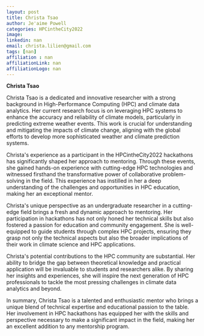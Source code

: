 ```yaml
---
layout: post
title: Christa Tsao
author: Je'aime Powell
categories: HPCintheCity2022
image: 
linkedin: nan
email: christa.lilien@gmail.com
tags: [nan]
affiliation : nan 
affiliationLink: nan
affiliationLogo: nan                      
---
```


**Christa Tsao**
 
 Christa Tsao is a dedicated and innovative researcher with a strong background in High-Performance Computing (HPC) and climate data analytics. Her current research focus is on leveraging HPC systems to enhance the accuracy and reliability of climate models, particularly in predicting extreme weather events. This work is crucial for understanding and mitigating the impacts of climate change, aligning with the global efforts to develop more sophisticated weather and climate prediction systems.
 
 Christa's experience as a participant in the HPCintheCity2022 hackathons has significantly shaped her approach to mentoring. Through these events, she gained hands-on experience with cutting-edge HPC technologies and witnessed firsthand the transformative power of collaborative problem-solving in the field. This experience has instilled in her a deep understanding of the challenges and opportunities in HPC education, making her an exceptional mentor.
 
 Christa's unique perspective as an undergraduate researcher in a cutting-edge field brings a fresh and dynamic approach to mentoring. Her participation in hackathons has not only honed her technical skills but also fostered a passion for education and community engagement. She is well-equipped to guide students through complex HPC projects, ensuring they grasp not only the technical aspects but also the broader implications of their work in climate science and HPC applications.
 
 Christa's potential contributions to the HPC community are substantial. Her ability to bridge the gap between theoretical knowledge and practical application will be invaluable to students and researchers alike. By sharing her insights and experiences, she will inspire the next generation of HPC professionals to tackle the most pressing challenges in climate data analytics and beyond.
 
 In summary, Christa Tsao is a talented and enthusiastic mentor who brings a unique blend of technical expertise and educational passion to the table. Her involvement in HPC hackathons has equipped her with the skills and perspective necessary to make a significant impact in the field, making her an excellent addition to any mentorship program.  
                    
